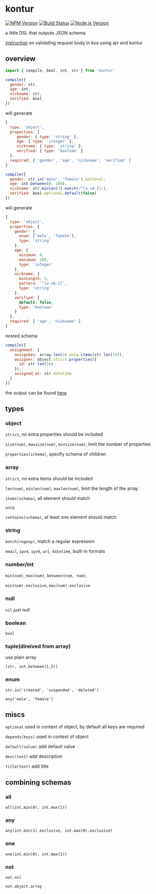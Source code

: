 # kontur

[![NPM Version][npm-image]][npm-url]
[![Build Status][travis-image]][travis-url]
[![Node.js Version][node-version-image]][node-version-url]

a little DSL that outputs JSON schema

[instruction](koa.md) on validating request body in koa using ajv and kontur

## overview

```js
import { compile, bool, int, str } from 'kontur'

compile({
  gender: str,
  age: int,
  nickname: str,
  verified: bool
})
```

will generate

```js
{
  type: 'object',
  properties: {
     gender: { type: 'string' },
     age: { type: 'integer' },
     nickname: { type: 'string' },
     verified: { type: 'boolean' }
  },
  required: [ 'gender', 'age', 'nickname', 'verified' ]
}
```

```js
compile({
  gender: str.in('male', 'female').optional,
  age: int.between(0, 200),
  nickname: str.minlen(3).match(/^[a-zA-Z]/),
  verified: bool.optional.default(false)
})
```

will generate

```js
{
  type: 'object',
  properties: {
    gender: {
      enum: ['male', 'female'],
      type: 'string'
    },
    age: {
      minimum: 0,
      maximum: 200,
      type: 'integer'
    },
    nickname: {
      minLength: 3,
      pattern: '^[a-zA-Z]',
      type: 'string'
    },
    verified: {
      default: false,
      type: 'boolean'
    }
  },
  required: [ 'age', 'nickname' ]
}
```

nested schema

```js
compile({
  assignment: {
    assignees: array.len(3).uniq.items(str.len(16)),
    assigner: object.strict.properties({
      id: str.len(16)
    }),
    assigned_at: str.datetime
  }
})
```

the output can be found [here](lib/compile.test.js)

## types

### object

`strict`, no extra properties should be included

`size(num)`, `maxsize(num)`, `minsize(num)`, limit the number of properties

`properties(schema)`, specify schema of children

### array

`strict`, no extra items should be included

`len(num)`, `minlen(num)`, `maxlen(num)`, limit the length of the array

`items(schema)`, all element should match

`uniq`

`contains(schema)`, at least one element should match

### string

`match(regexp)`, match a regular expression

`email`, `ipv4`, `ipv6`, `uri`, `datetime`, built-in formats

### number/int

`min(num)`, `max(num)`, `between(num, num)`,

`min(num).exclusive`, `max(num).exclusive`

### null

`nil` just null

### boolean

`bool`

### tuple(direived from array)

use plain array

```
[str, int.between(1,5)]
```

### enum

```
str.in('created', 'suspended', 'deleted')
```

```
any('male', 'female')
```

## miscs

`optional` used in context of object, by default all keys are required

`depends(keys)` used in context of object

`default(value)` add default value

`desc(text)` add description

`title(text)` add title

## combining schemas

### all

```
all(int.min(0), int.max(1))
```

### any

```
any(int.min(1).exclusive, int.max(0).exclusive)
```

### one

```
one(int.min(0), int.max(1))
```

### not

```
not.nil
```

```
not.object.array
```

[npm-image]: https://img.shields.io/npm/v/kontur.svg?style=flat
[npm-url]: https://npmjs.org/package/kontur
[travis-image]: https://img.shields.io/travis/zweifisch/kontur.svg?style=flat
[travis-url]: https://travis-ci.org/zweifisch/kontur
[node-version-image]: https://img.shields.io/node/v/kontur.svg
[node-version-url]: https://nodejs.org/en/download/
